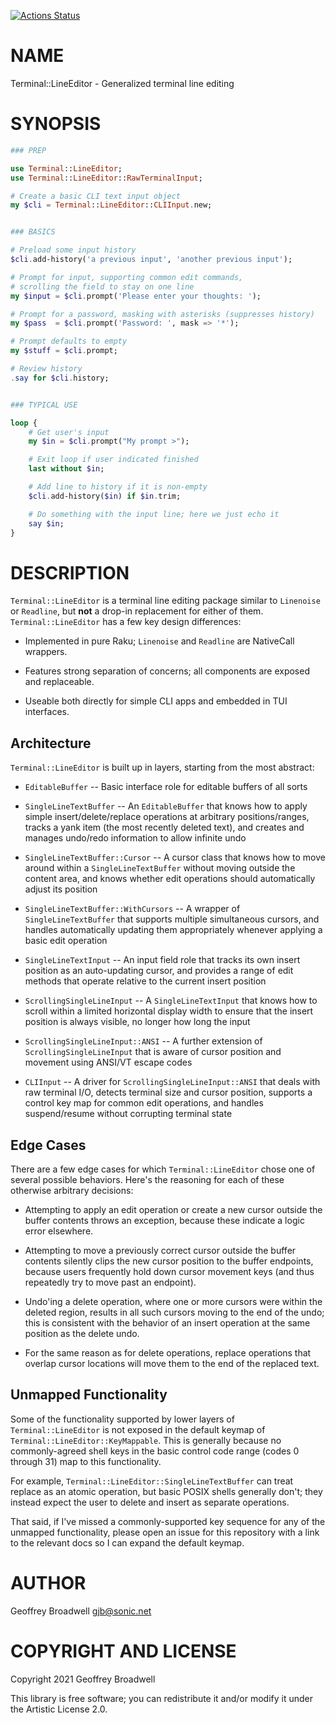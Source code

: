 [![Actions Status](https://github.com/japhb/Terminal-LineEditor/workflows/test/badge.svg)](https://github.com/japhb/Terminal-LineEditor/actions)

NAME
====

Terminal::LineEditor - Generalized terminal line editing

SYNOPSIS
========

```raku
### PREP

use Terminal::LineEditor;
use Terminal::LineEditor::RawTerminalInput;

# Create a basic CLI text input object
my $cli = Terminal::LineEditor::CLIInput.new;


### BASICS

# Preload some input history
$cli.add-history('a previous input', 'another previous input');

# Prompt for input, supporting common edit commands,
# scrolling the field to stay on one line
my $input = $cli.prompt('Please enter your thoughts: ');

# Prompt for a password, masking with asterisks (suppresses history)
my $pass  = $cli.prompt('Password: ', mask => '*');

# Prompt defaults to empty
my $stuff = $cli.prompt;

# Review history
.say for $cli.history;


### TYPICAL USE

loop {
    # Get user's input
    my $in = $cli.prompt("My prompt >");

    # Exit loop if user indicated finished
    last without $in;

    # Add line to history if it is non-empty
    $cli.add-history($in) if $in.trim;

    # Do something with the input line; here we just echo it
    say $in;
}
```

DESCRIPTION
===========

`Terminal::LineEditor` is a terminal line editing package similar to `Linenoise` or `Readline`, but **not** a drop-in replacement for either of them. `Terminal::LineEditor` has a few key design differences:

  * Implemented in pure Raku; `Linenoise` and `Readline` are NativeCall wrappers.

  * Features strong separation of concerns; all components are exposed and replaceable.

  * Useable both directly for simple CLI apps and embedded in TUI interfaces.

Architecture
------------

`Terminal::LineEditor` is built up in layers, starting from the most abstract:

  * `EditableBuffer` -- Basic interface role for editable buffers of all sorts

  * `SingleLineTextBuffer` -- An `EditableBuffer` that knows how to apply simple insert/delete/replace operations at arbitrary positions/ranges, tracks a yank item (the most recently deleted text), and creates and manages undo/redo information to allow infinite undo

  * `SingleLineTextBuffer::Cursor` -- A cursor class that knows how to move around within a `SingleLineTextBuffer` without moving outside the content area, and knows whether edit operations should automatically adjust its position

  * `SingleLineTextBuffer::WithCursors` -- A wrapper of `SingleLineTextBuffer` that supports multiple simultaneous cursors, and handles automatically updating them appropriately whenever applying a basic edit operation

  * `SingleLineTextInput` -- An input field role that tracks its own insert position as an auto-updating cursor, and provides a range of edit methods that operate relative to the current insert position

  * `ScrollingSingleLineInput` -- A `SingleLineTextInput` that knows how to scroll within a limited horizontal display width to ensure that the insert position is always visible, no longer how long the input

  * `ScrollingSingleLineInput::ANSI` -- A further extension of `ScrollingSingleLineInput` that is aware of cursor position and movement using ANSI/VT escape codes

  * `CLIInput` -- A driver for `ScrollingSingleLineInput::ANSI` that deals with raw terminal I/O, detects terminal size and cursor position, supports a control key map for common edit operations, and handles suspend/resume without corrupting terminal state

Edge Cases
----------

There are a few edge cases for which `Terminal::LineEditor` chose one of several possible behaviors. Here's the reasoning for each of these otherwise arbitrary decisions:

  * Attempting to apply an edit operation or create a new cursor outside the buffer contents throws an exception, because these indicate a logic error elsewhere.

  * Attempting to move a previously correct cursor outside the buffer contents silently clips the new cursor position to the buffer endpoints, because users frequently hold down cursor movement keys (and thus repeatedly try to move past an endpoint).

  * Undo'ing a delete operation, where one or more cursors were within the deleted region, results in all such cursors moving to the end of the undo; this is consistent with the behavior of an insert operation at the same position as the delete undo.

  * For the same reason as for delete operations, replace operations that overlap cursor locations will move them to the end of the replaced text.

Unmapped Functionality
----------------------

Some of the functionality supported by lower layers of `Terminal::LineEditor` is not exposed in the default keymap of `Terminal::LineEditor::KeyMappable`. This is generally because no commonly-agreed shell keys in the basic control code range (codes 0 through 31) map to this functionality.

For example, `Terminal::LineEditor::SingleLineTextBuffer` can treat replace as an atomic operation, but basic POSIX shells generally don't; they instead expect the user to delete and insert as separate operations.

That said, if I've missed a commonly-supported key sequence for any of the unmapped functionality, please open an issue for this repository with a link to the relevant docs so I can expand the default keymap.

AUTHOR
======

Geoffrey Broadwell <gjb@sonic.net>

COPYRIGHT AND LICENSE
=====================

Copyright 2021 Geoffrey Broadwell

This library is free software; you can redistribute it and/or modify it under the Artistic License 2.0.

